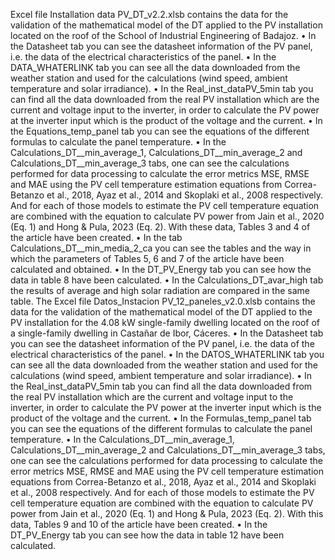 Excel file Installation data PV_DT_v2.2.xlsb contains the data for the validation of the mathematical model of the DT applied to the PV installation located on the roof of the School of Industrial Engineering of Badajoz.
•	In the Datasheet tab you can see the datasheet information of the PV panel, i.e. the data of the electrical characteristics of the panel.
•	In the DATA_WHATERLINK tab you can see all the data downloaded from the weather station and used for the calculations (wind speed, ambient temperature and solar irradiance).
•	In the Real_inst_dataPV_5min tab you can find all the data downloaded from the real PV installation which are the current and voltage input to the inverter, in order to calculate the PV power at the inverter input which is the product of the voltage and the current.
•	In the Equations_temp_panel tab you can see the equations of the different formulas to calculate the panel temperature.
•	In the Calculations_DT__min_average_1, Calculations_DT__min_average_2 and Calculations_DT__min_average_3 tabs, one can see the calculations performed for data processing to calculate the error metrics MSE, RMSE and MAE using the PV cell temperature estimation equations from Correa-Betanzo et al., 2018, Ayaz et al., 2014 and Skoplaki et al., 2008 respectively. And for each of those models to estimate the PV cell temperature equation are combined with the equation to calculate PV power from Jain et al., 2020 (Eq. 1) and Hong & Pula, 2023 (Eq. 2). With these data, Tables 3 and 4 of the article have been created.
•	In the tab Calculations_DT__min_media_2_ca you can see the tables and the way in which the parameters of Tables 5, 6 and 7 of the article have been calculated and obtained.
•	In the DT_PV_Energy tab you can see how the data in table 8 have been calculated.
•	In the Calculations_DT_avar_high tab the results of average and high solar radiation are compared in the same table.
The Excel file Datos_Instacion PV_12_paneles_v2.0.xlsb contains the data for the validation of the mathematical model of the DT applied to the PV installation for the 4.08 kW single-family dwelling located on the roof of a single-family dwelling in Castañar de Ibor, Cáceres.
•	In the Datasheet tab you can see the datasheet information of the PV panel, i.e. the data of the electrical characteristics of the panel.
•	In the DATOS_WHATERLINK tab you can see all the data downloaded from the weather station and used for the calculations (wind speed, ambient temperature and solar irradiance).
•	In the Real_inst_dataPV_5min tab you can find all the data downloaded from the real PV installation which are the current and voltage input to the inverter, in order to calculate the PV power at the inverter input which is the product of the voltage and the current.
•	In the Formulas_temp_panel tab you can see the equations of the different formulas to calculate the panel temperature.
•	In the Calculations_DT__min_average_1, Calculations_DT__min_average_2 and Calculations_DT__min_average_3 tabs, one can see the calculations performed for data processing to calculate the error metrics MSE, RMSE and MAE using the PV cell temperature estimation equations from Correa-Betanzo et al., 2018, Ayaz et al., 2014 and Skoplaki et al., 2008 respectively. And for each of those models to estimate the PV cell temperature equation are combined with the equation to calculate PV power from Jain et al., 2020 (Eq. 1) and Hong & Pula, 2023 (Eq. 2). With this data, Tables 9 and 10 of the article have been created.
•	In the DT_PV_Energy tab you can see how the data in table 12 have been calculated.

